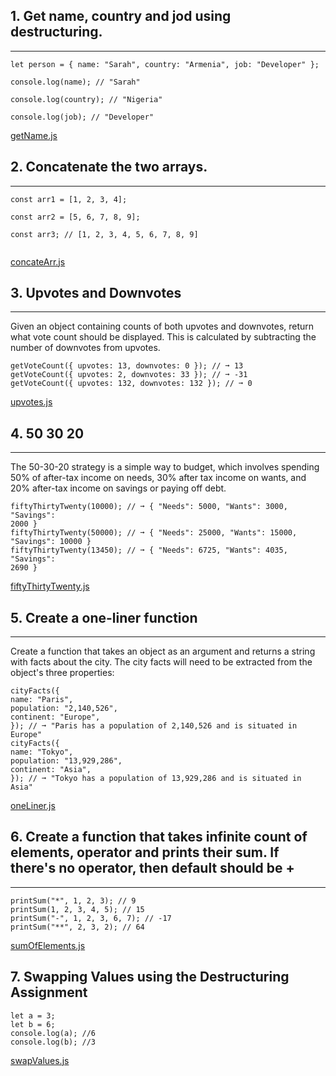 ## 1. Get name, country and jod using destructuring.
___

```
let person = { name: "Sarah", country: "Armenia", job: "Developer" };

console.log(name); // "Sarah"

console.log(country); // "Nigeria"

console.log(job); // "Developer" 
```
[getName.js](getName.js)

## 2. Concatenate the two arrays.
___

```
const arr1 = [1, 2, 3, 4];

const arr2 = [5, 6, 7, 8, 9];

const arr3; // [1, 2, 3, 4, 5, 6, 7, 8, 9]
 
```
[concateArr.js](concateArr.js)

## 3. Upvotes and Downvotes
___

Given an object containing counts of both upvotes and downvotes, return what vote count should be
displayed. This is calculated by subtracting the number of downvotes from upvotes.

```
getVoteCount({ upvotes: 13, downvotes: 0 }); // ➞ 13
getVoteCount({ upvotes: 2, downvotes: 33 }); // ➞ -31
getVoteCount({ upvotes: 132, downvotes: 132 }); // ➞ 0
```

[upvotes.js](upwotes.js)

## 4. 50 30 20
___

The 50-30-20 strategy is a simple way to budget, which involves spending 50% of after-tax income on needs, 30% after tax income on wants, and 20% after-tax income on savings or paying off debt.

```
fiftyThirtyTwenty(10000); // ➞ { "Needs": 5000, "Wants": 3000, "Savings":
2000 }
fiftyThirtyTwenty(50000); // ➞ { "Needs": 25000, "Wants": 15000,
"Savings": 10000 }
fiftyThirtyTwenty(13450); // ➞ { "Needs": 6725, "Wants": 4035, "Savings":
2690 }
```

[fiftyThirtyTwenty.js](fiftyThirtyTwenty.js)

## 5. Create a one-liner function
---
Create a function that takes an object as an argument and returns a string with facts about the city. The city
facts will need to be extracted from the object's three properties:

```
cityFacts({
name: "Paris",
population: "2,140,526",
continent: "Europe",
}); // ➞ "Paris has a population of 2,140,526 and is situated in Europe"
cityFacts({
name: "Tokyo",
population: "13,929,286",
continent: "Asia",
}); // ➞ "Tokyo has a population of 13,929,286 and is situated in Asia"
```


[oneLiner.js](oneLiner.js)

## 6. Create a function that takes infinite count of elements, operator and prints their sum. If there's no operator, then default should be +
___
```
printSum("*", 1, 2, 3); // 9
printSum(1, 2, 3, 4, 5); // 15
printSum("-", 1, 2, 3, 6, 7); // -17
printSum("**", 2, 3, 2); // 64
```

[sumOfElements.js](sumOfElements.js)

## 7. Swapping Values using the Destructuring Assignment

```
let a = 3;
let b = 6;
console.log(a); //6
console.log(b); //3
```
[swapValues.js](swapValues.js)